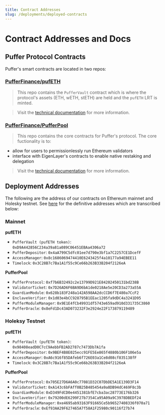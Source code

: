 ```yaml
---
title: Contract Addresses
slug: /deployments/deployed-contracts
---
```



# Contract Addresses and Docs
## Puffer Protocol Contracts
Puffer's smart contracts are located in two repos:
### [PufferFinance/pufETH](https://github.com/PufferFinance/pufETH)
> This repo contains the `PufferVault` contract which is where the protocol's assets (ETH, wETH, stETH) are held and the `pufETH` LRT is minted.

> Visit the [technical documentation](https://github.com/PufferFinance/pufETH/tree/main/docs) for more information.

### [PufferFinance/PufferPool](https://github.com/PufferFinance/PufferPool)
> This repo contains the core contracts for Puffer's protocol. The core fuctionality is to:
- allow for users to permissionlessly run Ethereum validators
- interface with EigenLayer's contracts to enable native restaking and delegation

> Visit the [technical documentation](https://github.com/PufferFinance/PufferPool/tree/master/docs) for more information.

## Deployment Addresses
The following are the address of our contracts on Ethereum mainnet and Holesky testnet. See [here](https://github.com/PufferFinance/Deployments-and-ACL/tree/main/docs/deployments) for the definitive addresses which are transcribed below:
### Mainnet
**pufETH**
- `PufferVault (pufETH token)`: `0xD9A442856C234a39a81a089C06451EBAa4306a72`
- `PufferDepositor`: `0x4aA799C5dfc01ee7d790e3bf1a7C2257CE1DcefF`
- `AccessManager`: `0x8c1686069474410E6243425f4a10177a94EBEE11`
- `Timelock`: `0x3C28B7c7Ba1A1f55c9Ce66b263B33B204f2126eA`

**PufferPool**
- `PufferProtocol`: `0xf7b6B32492c2e13799D921E84202450131bd238B`
- `ValidatorTicket`: `0x7D26AD6F6BA9D6bA1de0218Ae5e20CD3a273a55A`
- `GuardianModule`: `0x628b183F248a142A598AA2dcCCD6f7E480a7CcF2`
- `EnclaveVerifier`: `0x1d03e4bCC928795B1EEac1205fa9dDC4a3241D95`
- `PufferModuleManager`: `0x9E1E4fCb49931df5743e659ad910d331735C3860`
- `PufferOracle`: `0x8eFd1Dc43AD073232F3e2924e22F173879119489`

### Holeksy Testnet
**pufETH**
- `PufferVault (pufETH token)`: `0x98408eadD0C7cC9AebbFB2AD2787c7473Db7A1fa`
- `PufferDepositor`: `0x9BEF4B8E025ecc91FE5Ee865f4880b106F106e5a`
- `AccessManager`: `0xA6c916f85DAfeb6f726E03a1Ce8d08cf835138fF`
- `Timelock`: `0x3C28B7c7Ba1A1f55c9Ce66b263B33B204f2126eA`

**PufferPool**
- `PufferProtocol`: `0x705E27D6A6A0c77081D32C07DbDE5A1E139D3F14`
- `ValidatorTicket`: `0xA143c6bFAff0B25B485454a9a8DB94dC469F8c3b`
- `GuardianModule`: `0xD349FdCD0e4451381bfE7cba3ac28773E176b326`
- `EnclaveVerifier`: `0x79200dE6299F27b7354Ca95A09a9C3978DBEDf24`
- `PufferModuleManager`: `0xe4695ab93163F91665Ce5b96527408336f070a71`
- `PufferOracle`: `0xEf93AA29F627465A7f58A1F25980c90116f27b74`